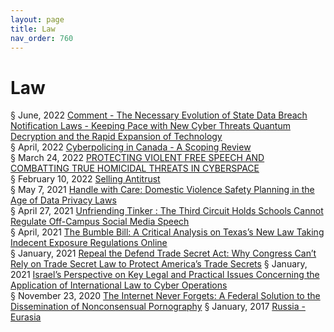 ```yaml
---
layout: page
title: Law 
nav_order: 760
---
```


# Law
§ June, 2022 [Comment - The Necessary Evolution of State Data Breach Notification Laws - Keeping Pace with New Cyber Threats Quantum Decryption and the Rapid Expansion of Technology](https://archive-c.bsafes.com/docs/C/Comment-The-Necessary-Evolution-of-State-Data-Breach-Notification-Laws-Keeping-Pace-with-New-Cyber-Threats-Quantum-Decryption-and-the-Rapid-Expansion-of-Technology/)  
§ April, 2022 [Cyberpolicing in Canada - A Scoping Review](https://archive-c.bsafes.com/docs/C/Cyberpolicing-in-Canada-A-Scoping-Review/)  
§ March 24, 2022 [PROTECTING VIOLENT FREE SPEECH AND COMBATTING TRUE HOMICIDAL THREATS IN CYBERSPACE](https://archive-p.bsafes.com/docs/P/PROTECTING-VIOLENT-FREE-SPEECH-AND-COMBATTING-TRUE-HOMICIDAL-THREATS-IN-CYBERSPACE/)  
§ February 10, 2022 [Selling Antitrust](https://archive-s.bsafes.com/docs/S/SELLING-ANTITRUST/)  
§ May 7, 2021 [Handle with Care: Domestic Violence Safety Planning in the Age of Data Privacy Laws](https://archive-h.bsafes.com/docs/H/handle-with-care-domestic-violence-safety-planning-in-the-age-of-data-privacy-law/)   
§ April 27, 2021 [Unfriending Tinker : The Third Circuit Holds Schools Cannot Regulate Off-Campus Social Media Speech](https://archive-u.bsafes.com/docs/U/unfriending-tinker-the-third-circuit-holds-schools-cannot-regulate-off-campus-social-media-speech/)  
§ April, 2021 [The Bumble Bill: A Critical Analysis on Texas’s New Law Taking Indecent Exposure Regulations Online](https://archive-t.bsafes.com/docs/T/the-bumble-bill-a-critical-analysis-on-texass-new-law-taking-indecent-exposure-regulations-online/)   
§ January, 2021 [Repeal the Defend Trade Secret Act: Why Congress Can’t Rely on Trade Secret Law to Protect America’s Trade Secrets](https://archive-r.bsafes.com/docs/R/repeal-the-defend-trade-secret-act-whey-congress-cant-rely-on-trade-secret-law-to-protect-americas-trade-secrets/) 
§ January, 2021 [Israel’s Perspective on Key Legal and Practical Issues Concerning the Application of International Law to Cyber Operations](https://archive-i.bsafes.com/docs/I/israels-perspective-on-key-legal-and-practical-issues-concerning-the-application-of-international-law-to-cyber-operations/#contents)  
§ November 23, 2020 [The Internet Never Forgets: A Federal Solution to the Dissemination of Nonconsensual Pornography](https://archive-t.bsafes.com/docs/T/the-internet-never-forgets-a-federal-solution-to-the-dissemination-of-nonconsensual-pornography/)
§ January, 2017 [Russia - Eurasia](https://archive-r.bsafes.com/docs/R/Russia-Eurasia/#russia---eurasia)  
